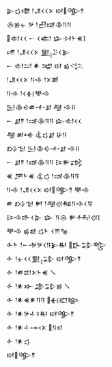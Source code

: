 <div class='block'>
<div class='line'>𒉌𒌓𒈩 𒁹𒂗𒌋𒌋𒉽 𒊭𒄊𒈫</div>
<div class='line'>𒁲𒂊𒉡 𒃻 𒁹𒌷𒀏𒆠𒀀𒀀</div>
<div class='line'>𒊕𒌋𒌋 𒀸 𒌋𒅗 𒇽𒀴𒈨𒌍𒋙</div>
<div class='line'>𒋬 𒁹𒂗𒌋𒌋𒉽 𒅅𒊒𒌋𒉌</div>
<div class='line'>𒀸 𒊕𒁺 𒀭 𒉋 𒊭 𒌗𒋞</div>
<div class='line'>𒁹𒂗𒌋𒌋𒉽 𒀀𒈾 𒁹𒉽𒋢</div>
<div class='line'>𒀀𒈾 𒁹𒌋𒈬𒋧𒈾</div>
<div class='line'>𒌨𒆠𒀪𒌑𒋾𒋗 𒆷 𒈾𒍝</div>
<div class='line'>𒀸 𒋗𒈫 𒁹𒀏𒆠𒀀𒀀 𒇽𒊕𒌋𒌋</div>
<div class='line'>𒆷 𒅖𒆲 𒆬𒌓𒋗 𒄩𒀀</div>
<div class='line'>𒋳𒈠 𒌨𒆠𒀪𒋾𒋗 𒈾𒍝</div>
<div class='line'>𒀸 𒋗𒈫 𒁹𒀏𒆠𒀀𒀀 𒄿𒊓𒃶</div>
<div class='line'>𒌍 𒂆𒈨𒌍 𒆬𒌓 𒁹𒀏𒆠𒀀𒀀</div>
<div class='line'>𒀀𒈾 𒁹𒂗𒌋𒌋𒉽 𒊭𒄊𒈫 𒋧𒈾</div>
<div class='line'>𒌑 𒋳𒈠 𒂍 𒁹𒆷𒋼𒄀𒀀𒈾𒌋𒐊</div>
<div class='line'>𒄿𒈾𒈥𒌋𒉌 𒇽 𒀀𒁲 𒊓𒅈𒋼𒋙</div>
<div class='line'>𒋧𒈾 𒌗𒇯 𒌓𒈨 𒌋𒐈𒆚</div>
<div class='line'>𒅆𒈨 𒁹𒀸𒋩𒃻𒌋𒀀𒉌𒊑 𒃲𒁉𒈜</div>
<div class='line'>𒅆 𒁹𒉡𒌋𒌋𒅅𒁉 𒊭𒄊𒈫</div>
<div class='line'>𒅆 𒁹𒌑𒄥𒉽𒈨𒌍 𒑳</div>
<div class='line'>𒅆 𒁹𒀭𒁍𒂁𒁉𒂊 𒑳</div>
<div class='line'>𒅆 𒁹𒀭𒌍𒀭𒀀𒀀 𒈬𒊬𒆧</div>
<div class='line'>𒅆 𒁹𒀭𒃻𒈦𒂟𒊑 𒊭𒄊𒈫</div>
<div class='line'>𒅆 𒁹𒀭𒈦𒆰𒉽 𒀀𒁀</div>
<div class='line'>𒅆 𒁹𒀭𒌓</div>
<div class='line'>𒊭𒄊𒈫</div>
</div>